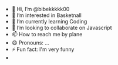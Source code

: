 - 👋 Hi, I’m @bibekkkkk00
- 👀 I’m interested in Basketnall
- 🌱 I’m currently learning Coding
- 💞️ I’m looking to collaborate on Javascript
- 📫 How to reach me by plane
- 😄 Pronouns: ...
- ⚡ Fun fact: I'm very funny
- 

<!---
bibekkkkk00/bibekkkkk00 is a ✨ special ✨ repository because its `README.md` (this file) appears on your GitHub profile.
You can click the Preview link to take a look at your changes.
--->
